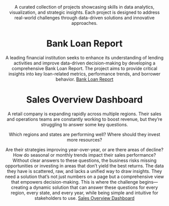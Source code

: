 <header>A curated collection of projects showcasing skills in data analytics, visualization, and strategic insights. Each project is designed to address real-world challenges through data-driven solutions and innovative approaches.

# Bank Loan Report 
A leading financial institution seeks to enhance its understanding of lending activities and improve data-driven decision-making by developing a comprehensive Bank Loan Report. The project  aims to provide critical insights into key loan-related metrics, performance trends, and borrower behavior.
[Bank Loan Report](https://github.com/Apoorva-Vats/Bank-Loan-Report)

# Sales Overview Dashboard
A retail company is expanding rapidly across multiple regions. Their sales and operations teams are constantly working to boost revenue, but they’re struggling to answer some key questions.

Which regions and states are performing well?
Where should they invest more resources?

Are their strategies improving year-over-year, or are there areas of decline?
How do seasonal or monthly trends impact their sales performance?
Without clear answers to these questions, the business risks missing opportunities or investing in areas that don’t yield the best returns. The data they have is scattered, raw, and lacks a unified way to draw insights. They need a solution that’s not just numbers on a page but a comprehensive view that empowers decision-making.
This is where the challenge begins—creating a dynamic solution that can answer these questions for every region, every state, and every year, while being simple and intuitive for stakeholders to use.
[Sales Overview Dashboard](https://github.com/Apoorva-Vats/Sales-Overview-Dashoboard)
 



